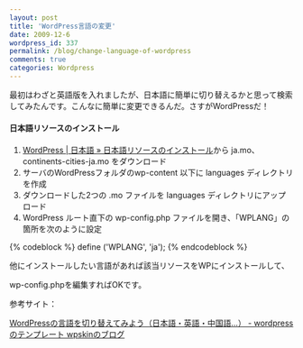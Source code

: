 ```yaml
---
layout: post
title: 'WordPress言語の変更'
date: 2009-12-6
wordpress_id: 337
permalink: /blog/change-language-of-wordpress
comments: true
categories: Wordpress
---
```

<div class="section">
<p>最初はわざと英語版を入れましたが、日本語に簡単に切り替えるかと思って検索してみたんです。こんなに簡単に変更できるんだ。さすがWordPressだ！</p>
<h4>日本語リソースのインストール</h4>
<ol>
<li><a href="http://ja.wordpress.org/install-ja/" target="_blank">WordPress | 日本語 &#187; 日本語リソースのインストール</a>から ja.mo、continents-cities-ja.mo をダウンロード</li>
<li>サーバのWordPressフォルダのwp-content 以下に languages ディレクトリを作成</li>
<li>ダウンロードした2つの .mo ファイルを languages ディレクトリにアップロード</li>
<li>WordPress ルート直下の wp-config.php ファイルを開き、「WPLANG」の箇所を次のように設定</li>
</ol>
{% codeblock %}
define ('WPLANG', 'ja');
{% endcodeblock %}
<p>他にインストールしたい言語があれば該当リソースをWPにインストールして、</p>
<p>wp-config.phpを編集すればOKです。</p>
<p>参考サイト：</p>
<p><a href="http://www.wordpress-skin.com/wordpress/?p=7" target="_blank">WordPressの言語を切り替えてみよう（日本語・英語・中国語…）  -  wordpressのテンプレート wpskinのブログ</a></p>
</div>
